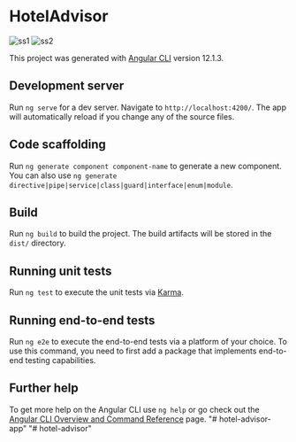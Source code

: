 # HotelAdvisor

![ss1](https://user-images.githubusercontent.com/87964371/134802788-c329faf7-6ec1-45f4-bd26-a1d5d8f44422.jpg)
![ss2](https://user-images.githubusercontent.com/87964371/134802789-1ffc0db4-b4bc-45fa-9fd1-26bd2b28354f.jpg)


This project was generated with [Angular CLI](https://github.com/angular/angular-cli) version 12.1.3.

## Development server

Run `ng serve` for a dev server. Navigate to `http://localhost:4200/`. The app will automatically reload if you change any of the source files.

## Code scaffolding

Run `ng generate component component-name` to generate a new component. You can also use `ng generate directive|pipe|service|class|guard|interface|enum|module`.

## Build

Run `ng build` to build the project. The build artifacts will be stored in the `dist/` directory.

## Running unit tests

Run `ng test` to execute the unit tests via [Karma](https://karma-runner.github.io).

## Running end-to-end tests

Run `ng e2e` to execute the end-to-end tests via a platform of your choice. To use this command, you need to first add a package that implements end-to-end testing capabilities.

## Further help

To get more help on the Angular CLI use `ng help` or go check out the [Angular CLI Overview and Command Reference](https://angular.io/cli) page.
"# hotel-advisor-app" 
"# hotel-advisor" 
